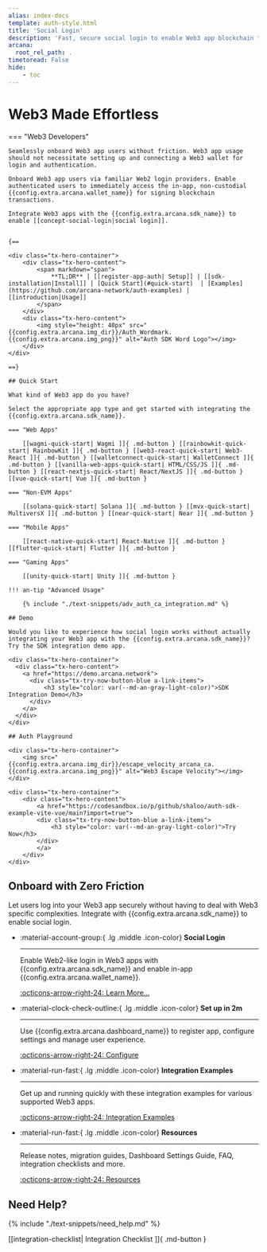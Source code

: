 ```yaml
---
alias: index-docs
template: auth-style.html
title: 'Social Login'
description: 'Fast, secure social login to enable Web3 app blockchain transactions.'
arcana:
  root_rel_path: .
timetoread: False
hide: 
    - toc
---
```


# Web3 Made Effortless

<!---

!!! quote "Don't Panic!"

      All you really need to know for the moment is that the universe is a lot more complicated than you might think, even if you start from a position of thinking it’s pretty damn complicated in the first place.

      -- Douglas Adams (The Hitchhiker's Guide to the Galaxy)

{==

This documentation contains everything you need to get started using [[introduction|{{config.extra.arcana.sdk_name}}]].

==}
-->

=== "Web3 Developers"

    Seamlessly onboard Web3 app users without friction. Web3 app usage should not necessitate setting up and connecting a Web3 wallet for login and authentication. 
    
    Onboard Web3 app users via familiar Web2 login providers. Enable authenticated users to immediately access the in-app, non-custodial {{config.extra.arcana.wallet_name}} for signing blockchain transactions.

    Integrate Web3 apps with the {{config.extra.arcana.sdk_name}} to enable [[concept-social-login|social login]].
    

    {==

    <div class="tx-hero-container">
        <div class="tx-hero-content">
            <span markdown="span">
                **TL;DR** | [[register-app-auth| Setup]] | [[sdk-installation|Install]] | [Quick Start](#quick-start)  | [Examples](https://github.com/arcana-network/auth-examples) | [[introduction|Usage]]
            </span>
        </div>
        <div class="tx-hero-content">
            <img style="height: 40px" src="{{config.extra.arcana.img_dir}}/Auth_Wordmark.{{config.extra.arcana.img_png}}" alt="Auth SDK Word Logo"></img>
        </div>
    </div>

    ==}

    ## Quick Start

    What kind of Web3 app do you have? 
    
    Select the appropriate app type and get started with integrating the {{config.extra.arcana.sdk_name}}.

    === "Web Apps"

        [[wagmi-quick-start| Wagmi ]]{ .md-button } [[rainbowkit-quick-start| RainbowKit ]]{ .md-button } [[web3-react-quick-start| Web3-React ]]{ .md-button } [[walletconnect-quick-start| WalletConnect ]]{ .md-button } [[vanilla-web-apps-quick-start| HTML/CSS/JS ]]{ .md-button } [[react-nextjs-quick-start| React/NextJS ]]{ .md-button } [[vue-quick-start| Vue ]]{ .md-button }

    === "Non-EVM Apps"

        [[solana-quick-start| Solana ]]{ .md-button } [[mvx-quick-start| MultiversX ]]{ .md-button } [[near-quick-start| Near ]]{ .md-button }

    === "Mobile Apps"

        [[react-native-quick-start| React-Native ]]{ .md-button } [[flutter-quick-start| Flutter ]]{ .md-button }

    === "Gaming Apps"

        [[unity-quick-start| Unity ]]{ .md-button }

    !!! an-tip "Advanced Usage"
    
        {% include "./text-snippets/adv_auth_ca_integration.md" %}

    ## Demo

    Would you like to experience how social login works without actually integrating your Web3 app with the {{config.extra.arcana.sdk_name}}? Try the SDK integration demo app.
    
    <div class="tx-hero-container">
      <div class="tx-hero-content">
        <a href="https://demo.arcana.network">
          <div class="tx-try-now-button-blue a-link-items">
              <h3 style="color: var(--md-an-gray-light-color)">SDK Integration Demo</h3>
          </div>
        </a>
      </div>
    </div>

    ## Auth Playground

    <div class="tx-hero-container">
        <img src="{{config.extra.arcana.img_dir}}/escape_velocity_arcana_ca.{{config.extra.arcana.img_png}}" alt="Web3 Escape Velocity"></img>
    </div>

    <div class="tx-hero-container">
        <div class="tx-hero-content">
            <a href="https://codesandbox.io/p/github/shaloo/auth-sdk-example-vite-vue/main?import=true">
            <div class="tx-try-now-button-blue a-link-items">
                <h3 style="color: var(--md-an-gray-light-color)">Try Now</h3>
            </div>
            </a>
        </div>
    </div>

## Onboard with Zero Friction

Let users log into your Web3 app securely without having to deal with Web3 specific complexities. Integrate with {{config.extra.arcana.sdk_name}} to enable social login.

<div class="grid cards" markdown>

-   :material-account-group:{ .lg .middle .icon-color} __Social Login__

    ---

    Enable Web2-like login in Web3 apps with {{config.extra.arcana.sdk_name}} and enable in-app {{config.extra.arcana.wallet_name}}.

    [:octicons-arrow-right-24: Learn More...]({{page.meta.arcana.root_rel_path}}/concepts/social-login.md)

-   :material-clock-check-outline:{ .lg .middle .icon-color} __Set up in 2m__

    ---

    Use {{config.extra.arcana.dashboard_name}} to register app, configure settings and manage user experience.

    [:octicons-arrow-right-24: Configure]({{page.meta.arcana.root_rel_path}}/setup/config-dApp-with-db.md)

-   :material-run-fast:{ .lg .middle .icon-color} __Integration Examples__

    ---

    Get up and running quickly with these integration examples for various supported Web3 apps.

    [:octicons-arrow-right-24: Integration Examples](https://github.com/arcana-network/auth-examples)

-   :material-run-fast:{ .lg .middle .icon-color} __Resources__

    ---

    Release notes, migration guides, Dashboard Settings Guide, FAQ, integration checklists and more.

    [:octicons-arrow-right-24: Resources](https://docs.arcana.network/relnotes/latest-auth-release-note/)

</div>

## Need Help?

{% include "./text-snippets/need_help.md" %}

[[integration-checklist| Integration Checklist ]]{ .md-button }

